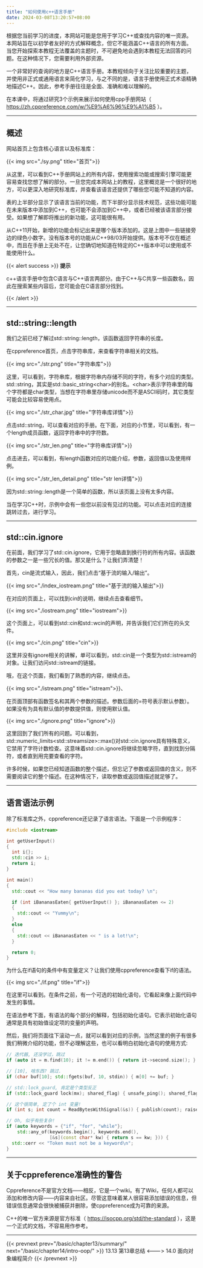```yaml
---
title: "如何使用c++语言手册"
date: 2024-03-08T13:20:57+08:00
---
```


根据您当前学习的进度，本网站可能是您用于学习C++或查找内容的唯一资源。本网站旨在以初学者友好的方式解释概念，但它不能涵盖C++语言的所有方面。当您开始探索本教程无法覆盖的主题时，不可避免地会遇到本教程无法回答的问题。在这种情况下，您需要利用外部资源。

一个非常好的查询的地方是C++语言手册。本教程倾向于关注比较重要的主题，并使用非正式或通用语言来简化学习，与之不同的是，语言手册使用正式术语精确地描述C++。因此，参考手册往往是全面、准确和难以理解的。

在本课中，将通过研究3个示例来展示如何使用cpp手册网站（ https://zh.cppreference.com/w/%E9%A6%96%E9%A1%B5 ）。

***
## 概述

网站首页上包含核心语言以及标准库：

{{< img src="./sy.png" title="首页">}}

从这里，可以看到C++手册网站上的所有内容，使用搜索功能或搜索引擎可能更容易查找您想了解的部分。一旦您完成本网站上的教程，这里概览是一个很好的地方，可以更深入地研究标准库，并查看该语言还提供了哪些您可能不知道的内容。

表的上半部分显示了该语言当前的功能，而下半部分显示技术规范，这些功能可能在未来版本中添加到C++，也可能不会添加到C++中，或者已经被该语言部分接受。如果想了解即将推出的新功能，这可能很有用。

从C++11开始，新增的功能会标记出来是哪个版本添加的。这是上图中一些链接旁边的绿色小数字。没有版本号的功能从C++98/03开始提供。版本号不仅在概述中，而且在手册上无处不在，让您确切地知道在特定的C++版本中可以使用或不能使用什么。

{{< alert success >}}
**提示**

c++语言手册中包含C语言与C++语言两部分。由于C++与C共享一些函数名，因此在搜索某些内容后，您可能会在C语言部分找到。

{{< /alert >}}

***
## std::string::length

我们之前已经了解过std::string::length，该函数返回字符串的长度。

在cppreference首页，点击字符串库，来查看字符串相关的文档。

{{< img src="./str.png" title="字符串库">}}

这里，可以看到，字符串库，根据字符串内存储不同的字符，有多个对应的类型。std::string，其实是std::basic_string\<char\>的别名。\<char\>表示字符串里的每个字符都是char类型，当想在字符串里存储unicode而不是ASCII码时，其它类型可能会比较容易使用点。

{{< img src="./str_char.jpg" title="字符串库详情">}}

点击std::string，可以查看对应的手册。在下面，对应的小节里，可以看到，有一个length成员函数，返回字符串中的字符数。

{{< img src="./str_len.png" title="字符串库详情">}}

点击进去，可以看到，有length函数对应的功能介绍，参数，返回值以及使用样例。

{{< img src="./str_len_detail.png" title="str len详情">}}

因为std::string::length是一个简单的函数，所以该页面上没有太多内容。

当在学习C++时，示例中会有一些您以前没有见过的功能。可以点击对应的连接跳转过去，进行学习。

***
## std::cin.ignore

在前面，我们学习了std::cin.ignore，它用于忽略直到换行符的所有内容。该函数的参数之一是一些冗长的值。那又是什么？让我们弄清楚！

首先，cin是流式输入，因此，我们点击“基于流的输入/输出”。

{{< img src="./index_iostream.png" title="基于流的输入输出">}}

在对应的页面上，可以找到cin的说明，继续点击查看细节。

{{< img src="./iostream.png" title="iostream">}}

这个页面上，可以看到std::cin和std::wcin的声明，并告诉我们它们所在的头文件。

{{< img src="./cin.png" title="cin">}}

这里并没有ignore相关的讲解，单可以看到，std::cin是一个类型为std::istream的对象。让我们访问std::istream的链接。

哦，在这个页面，我们看到了熟悉的内容，继续点击。

{{< img src="./istream.png" title="istream">}}、

在页面顶部有函数签名和其两个参数的描述。参数后面的=符号表示默认参数）。如果没有为具有默认值的参数提供值，则使用默认值。

{{< img src="./ignore.png" title="ignore">}}

这里回到了我们所有的问题。可以看到，std::numeric_limits\<std::streamsize\>::max()对std::cin.ignore具有特殊意义，它禁用了字符计数检查。这意味着std::cin.ignore将继续忽略字符，直到找到分隔符，或者直到用完要查看的字符。

许多时候，如果您已经知道函数的整个描述，但忘记了参数或返回值的含义，则不需要阅读它的整个描述。在这种情况下，读取参数或返回值描述就足够了。

***
## 语言语法示例

除了标准库之外，cppreference还记录了语言语法。下面是一个示例程序：

```C++
#include <iostream>

int getUserInput()
{
  int i{};
  std::cin >> i;
  return i;
}

int main()
{
  std::cout << "How many bananas did you eat today? \n";

  if (int iBananasEaten{ getUserInput() }; iBananasEaten <= 2)
  {
    std::cout << "Yummy\n";
  }
  else
  {
    std::cout << iBananasEaten << " is a lot!\n";
  }

  return 0;  
}
```

为什么在if语句的条件中有变量定义？让我们使用cppreference查看下if的语法。

{{< img src="./if.png" title="if">}}

在这里可以看到。在条件之前，有一个可选的初始化语句，它看起来像上面代码中发生的事情。

在语法参考下面，有语法的每个部分的解释，包括初始化语句。它表示初始化语句通常是具有初始值设定项的变量的声明。

然后，我们将页面往下滚动一点，就可以看到对应的示例，当然这里的例子有很多我们稍微介绍的功能，但不必理解这些，也可以看明白初始化语句的使用方式:

```C++
// 迭代器, 还没学过，跳过
if (auto it = m.find(10); it != m.end()) { return it->second.size(); }

// [10], 啥东西? 跳过.
if (char buf[10]; std::fgets(buf, 10, stdin)) { m[0] += buf; }

// std::lock_guard, 肯定是个类型反正
if (std::lock_guard lock(mx); shared_flag) { unsafe_ping(); shared_flag = false; }

// 这个很简单, 定了个 int 变量!
if (int s; int count = ReadBytesWithSignal(&s)) { publish(count); raise(s); }

// Oh, 似乎有些复杂!
if (auto keywords = {"if", "for", "while"};
    std::any_of(keywords.begin(), keywords.end(),
                [&s](const char* kw) { return s == kw; })) {
  std::cerr << "Token must not be a keyword\n";
}
```

***
## 关于cppreference准确性的警告

Cppreference不是官方文档——相反，它是一个wiki。有了Wiki，任何人都可以添加和修改内容——内容来自社区。尽管这意味着某人很容易添加错误的信息，但错误信息通常会很快被捕获并删除，使cppreference成为可靠的来源。

C++的唯一官方来源是官方标准（ https://isocpp.org/std/the-standard ），这是一个正式的文档，不容易用作参考。

***

{{< prevnext prev="/basic/chapter13/summary/" next="/basic/chapter14/intro-oop/" >}}
13.13 第13章总结
<--->
14.0 面向对象编程简介
{{< /prevnext >}}
